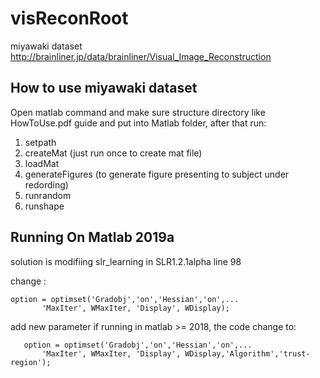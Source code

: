 # visReconRoot
miyawaki dataset 
http://brainliner.jp/data/brainliner/Visual_Image_Reconstruction
## How to use miyawaki dataset
Open matlab command and make sure structure directory like HowToUse.pdf guide and put into Matlab folder,
after that run:
1. setpath
2. createMat (just run once to create mat file)
3. loadMat
4. generateFigures (to generate figure presenting to subject under redording)
4. runrandom
5. runshape

## Running On Matlab 2019a
solution is modifiing slr_learning in SLR1.2.1alpha line 98

change :
```
option = optimset('Gradobj','on','Hessian','on',...
       'MaxIter', WMaxIter, 'Display', WDisplay);
```
add new parameter if running in matlab >= 2018, the code change to:
```
   option = optimset('Gradobj','on','Hessian','on',...
       'MaxIter', WMaxIter, 'Display', WDisplay,'Algorithm','trust-region');
```